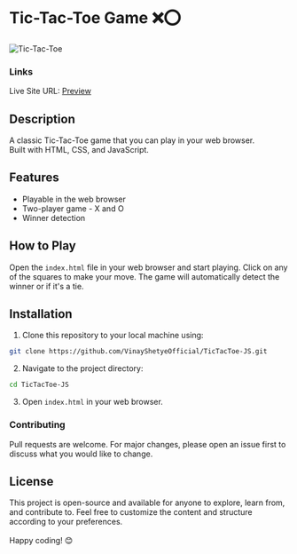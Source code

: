 # Tic-Tac-Toe Game ❌⭕
![Tic-Tac-Toe](https://github.com/VinayShetyeOfficial/TicTacToe-JS/assets/100470361/8df2446f-14ff-4a74-847f-b163bced4be0)

### Links
Live Site URL: [Preview](https://6641a1b098c3225adb55cdd9--timely-griffin-e5b269.netlify.app/)


## Description
A classic Tic-Tac-Toe game that you can play in your web browser. <br>
Built with HTML, CSS, and JavaScript.

## Features
- Playable in the web browser
- Two-player game - X and O
- Winner detection

## How to Play

Open the `index.html` file in your web browser and start playing. Click on any of the squares to make your move. The game will automatically detect the winner or if it's a tie.

## Installation

1. Clone this repository to your local machine using:
  ```bash
  git clone https://github.com/VinayShetyeOfficial/TicTacToe-JS.git
  ```

2. Navigate to the project directory:
  ```bash
  cd TicTacToe-JS
  ```

3. Open `index.html` in your web browser.

### Contributing
Pull requests are welcome. For major changes, please open an issue first to discuss what you would like to change.

## License
This project is open-source and available for anyone to explore, learn from, and contribute to.
Feel free to customize the content and structure according to your preferences. <br><br> Happy coding! 😊
